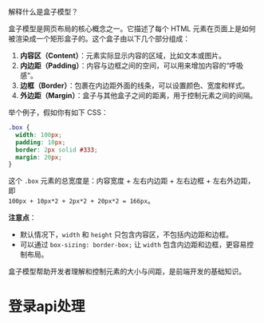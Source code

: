 解释什么是盒子模型？

盒子模型是网页布局的核心概念之一。它描述了每个 HTML 元素在页面上是如何被渲染成一个矩形盒子的。这个盒子由以下几个部分组成：

1. **内容区（Content）**：元素实际显示内容的区域，比如文本或图片。
2. **内边距（Padding）**：内容与边框之间的空间，可以用来增加内容的“呼吸感”。
3. **边框（Border）**：包裹在内边距外面的线条，可以设置颜色、宽度和样式。
4. **外边距（Margin）**：盒子与其他盒子之间的距离，用于控制元素之间的间隔。

举个例子，假如你有如下 CSS：

```css
.box {
  width: 100px;
  padding: 10px;
  border: 2px solid #333;
  margin: 20px;
}
```

这个 `.box` 元素的总宽度是：内容宽度 + 左右内边距 + 左右边框 + 左右外边距，即  
`100px + 10px*2 + 2px*2 + 20px*2 = 166px`。

**注意点**：  
- 默认情况下，`width` 和 `height` 只包含内容区，不包括内边距和边框。
- 可以通过 `box-sizing: border-box;` 让 `width` 包含内边距和边框，更容易控制布局。

盒子模型帮助开发者理解和控制元素的大小与间距，是前端开发的基础知识。

# 登录api处理
